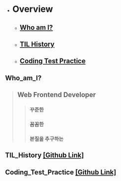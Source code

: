 - # Overview
  - ## [Who am I?](#Who_am_I?)
  - ## [TIL History](#TIL_History)
  - ## [Coding Test Practice](#Coding_Test_Practice)

<!--
  - ### [Clone Coding](#Clone-Coding)
  - ### [Challenge](#Challenge)
-->

## Who_am_I?

> ## Web Frontend Developer
>
> > ### 꾸준한
> >
> > ### 꼼꼼한
> >
> > ### 본질을 추구하는

## TIL_History [[Github Link]]((https://github.com/PhilosopherProgrammer/TILHistory))

## Coding_Test_Practice [[Github Link]](https://github.com/PhilosopherProgrammer/CodingTestPractice)

<!--
- ## Clone Coding

  - ###
  - ###

- ## Challenge

  - ### Frontend Mentor
    - ####
  - ### Programmers
        - ####
-->
